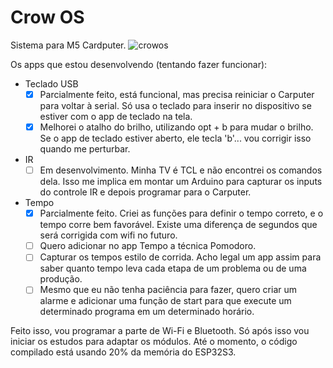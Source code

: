 # Crow OS
Sistema para M5 Cardputer.
![crowos](https://github.com/JonasLacerda/crowos/assets/65193517/ee262874-0888-4b85-a8d9-d1258c3f7bbb)

Os apps que estou desenvolvendo (tentando fazer funcionar):
- Teclado USB
  - [x] Parcialmente feito, está funcional, mas precisa reiniciar o Carputer para voltar à serial. Só usa o teclado para inserir no dispositivo se estiver com o app de teclado na tela.
  - [x] Melhorei o atalho do brilho, utilizando opt + b para mudar o brilho. Se o app de teclado estiver aberto, ele tecla 'b'... vou corrigir isso quando me perturbar.
- IR
  - [ ] Em desenvolvimento. Minha TV é TCL e não encontrei os comandos dela. Isso me implica em montar um Arduino para capturar os inputs do controle IR e depois programar para o Carputer.
- Tempo
  - [x] Parcialmente feito. Criei as funções para definir o tempo correto, e o tempo corre bem favorável. Existe uma diferença de segundos que será corrigida com wifi no futuro.
  - [ ] Quero adicionar no app Tempo a técnica Pomodoro.
  - [ ] Capturar os tempos estilo de corrida. Acho legal um app assim para saber quanto tempo leva cada etapa de um problema ou de uma produção.
  - [ ] Mesmo que eu não tenha paciência para fazer, quero criar um alarme e adicionar uma função de start para que execute um determinado programa em um determinado horário.

Feito isso, vou programar a parte de Wi-Fi e Bluetooth. Só após isso vou iniciar os estudos para adaptar os módulos. Até o momento, o código compilado está usando 20% da memória do ESP32S3.
